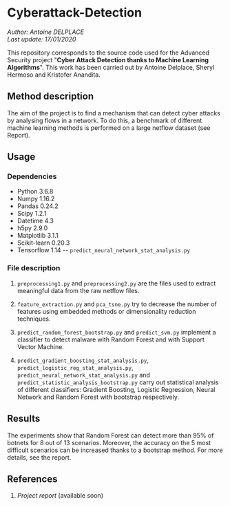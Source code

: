# Cyberattack-Detection
_Author: Antoine DELPLACE_  
_Last update: 17/01/2020_  

This repository corresponds to the source code used for the Advanced Security project "__Cyber Attack Detection thanks to Machine Learning Algorithms__". This work has been carried out by Antoine Delplace, Sheryl Hermoso and Kristofer Anandita.  

## Method description
The aim of the project is to find a mechanism that can detect cyber attacks by analysing flows in a network. To do this, a benchmark of different machine learning methods is performed on a large netflow dataset (see Report).

## Usage

### Dependencies
- Python 3.6.8
- Numpy 1.16.2
- Pandas 0.24.2
- Scipy 1.2.1
- Datetime 4.3
- h5py 2.9.0
- Matplotlib 3.1.1
- Scikit-learn 0.20.3
- Tensorflow 1.14 -- `predict_neural_network_stat_analysis.py`

### File description
1. `preprocessing1.py` and `preprocessing2.py` are the files used to extract meaningful data from the raw netflow files.

2. `feature_extraction.py` and `pca_tsne.py` try to decrease the number of features using embedded methods or dimensionality reduction techniques.

3. `predict_random_forest_bootstrap.py` and `predict_svm.py` implement a classifier to detect malware with Random Forest and with Support Vector Machine.

4. `predict_gradient_boosting_stat_analysis.py`, `predict_logistic_reg_stat_analysis.py`, `predict_neural_network_stat_analysis.py` and `predict_statistic_analysis_bootstrap.py` carry out statistical analysis of different classifiers: Gradient Boosting, Logistic Regression, Neural Network and Random Forest with bootstrap respectively.

## Results
The experiments show that Random Forest can detect more than 95% of botnets for 8 out of 13 scenarios. Moreover, the accuracy on the 5 most difficult scenarios can be increased thanks to a bootstrap method. For more details, see the report.

## References
1. _Project report_ (available soon)